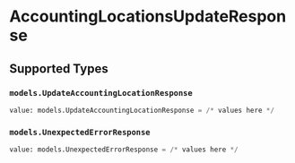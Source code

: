 # AccountingLocationsUpdateResponse


## Supported Types

### `models.UpdateAccountingLocationResponse`

```python
value: models.UpdateAccountingLocationResponse = /* values here */
```

### `models.UnexpectedErrorResponse`

```python
value: models.UnexpectedErrorResponse = /* values here */
```

